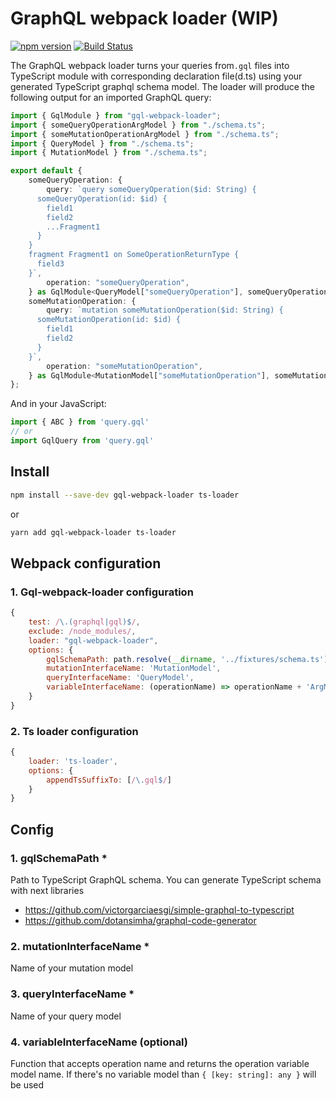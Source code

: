 # GraphQL webpack loader (WIP)
[![npm version](https://badge.fury.io/js/gql-webpack-loader.svg)](https://badge.fury.io/js/gql-webpack-loader)
[![Build Status](https://travis-ci.com/roman0x58/gql-webpack-loader.svg?branch=master)](https://travis-ci.com/github/roman0x58/gql-webpack-loader)

The GraphQL webpack loader turns your queries from`.gql` files into TypeScript module with corresponding declaration file(d.ts) using your generated TypeScript graphql schema model. The loader will produce the following output for an imported GraphQL query:
```ts
import { GqlModule } from "gql-webpack-loader";
import { someQueryOperationArgModel } from "./schema.ts";
import { someMutationOperationArgModel } from "./schema.ts";
import { QueryModel } from "./schema.ts";
import { MutationModel } from "./schema.ts";

export default {
    someQueryOperation: {
        query: `query someQueryOperation($id: String) {
      someQueryOperation(id: $id) {
        field1
        field2
        ...Fragment1
      }
    }
    fragment Fragment1 on SomeOperationReturnType {
      field3
    }`,
        operation: "someQueryOperation",
    } as GqlModule<QueryModel["someQueryOperation"], someQueryOperationArgModel>,
    someMutationOperation: {
        query: `mutation someMutationOperation($id: String) {
      someMutationOperation(id: $id) {
        field1
        field2
      }
    }`,
        operation: "someMutationOperation",
    } as GqlModule<MutationModel["someMutationOperation"], someMutationOperationArgModel>,
};
```

And in your JavaScript:

```js
import { ABC } from 'query.gql'
// or
import GqlQuery from 'query.gql'
```

## Install

```sh
npm install --save-dev gql-webpack-loader ts-loader
```

or

```sh
yarn add gql-webpack-loader ts-loader
```

## Webpack configuration
### 1. Gql-webpack-loader configuration

```js
{
    test: /\.(graphql|gql)$/,
    exclude: /node_modules/,
    loader: "gql-webpack-loader",
    options: {
        gqlSchemaPath: path.resolve(__dirname, '../fixtures/schema.ts'),
        mutationInterfaceName: 'MutationModel',
        queryInterfaceName: 'QueryModel',
        variableInterfaceName: (operationName) => operationName + 'ArgModel'    
    }    
}
```
### 2. Ts loader configuration
```js
{
    loader: 'ts-loader', 
    options: {
        appendTsSuffixTo: [/\.gql$/]
    }
}
```

## Config

### 1. gqlSchemaPath *
Path to TypeScript GraphQL schema. You can generate TypeScript schema with next libraries
 - https://github.com/victorgarciaesgi/simple-graphql-to-typescript
 - https://github.com/dotansimha/graphql-code-generator
                                                                                         
### 2. mutationInterfaceName * 
Name of your mutation model

### 3. queryInterfaceName *
Name of your query model

### 4. variableInterfaceName (optional)
Function that accepts operation name and returns the operation variable model name. If there's no variable model than `{ [key: string]: any }` will be used   